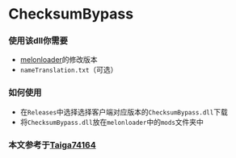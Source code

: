 # ChecksumBypass
### 使用该dll你需要
* [melonloader](https://github.com/LavaGang/MelonLoader)的修改版本
* `nameTranslation.txt`（可选）
### 如何使用
* 在`Releases`中选择选择客户端对应版本的`ChecksumBypass.dll`下载
* 将`ChecksumBypass.dll`放在`melonloader`中的`mods`文件夹中
### 本文参考于[Taiga74164](https://github.com/Taiga74164/ChecksumBypass-GenshinImpact#checksumbypass-genshinimpact)
